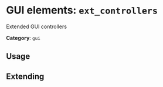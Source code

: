 # GUI elements: `ext_controllers`

Extended GUI controllers 

**Category**: `gui`

## Usage



## Extending

